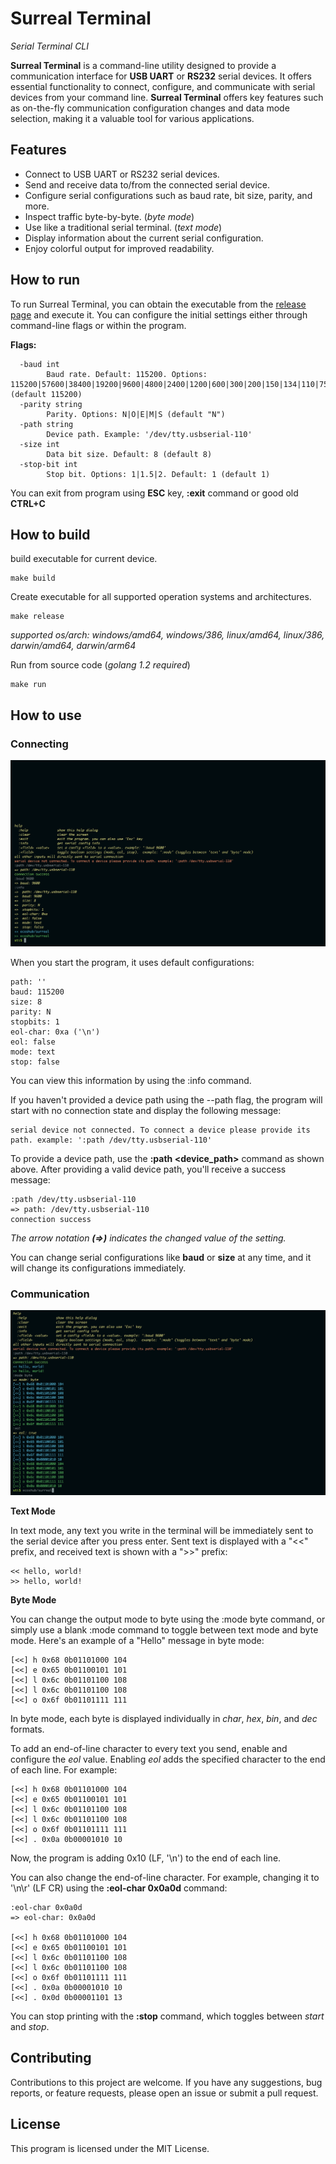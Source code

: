 # Surreal Terminal
*Serial Terminal CLI*

**Surreal Terminal** is a command-line utility designed to provide a communication interface for **USB UART** or **RS232** serial devices. It offers essential functionality to connect, configure, and communicate with serial devices from your command line. **Surreal Terminal** offers key features such as on-the-fly communication configuration changes and data mode selection, making it a valuable tool for various applications.

## Features
- Connect to USB UART or RS232 serial devices.
- Send and receive data to/from the connected serial device.
- Configure serial configurations such as baud rate, bit size, parity, and more.
- Inspect traffic byte-by-byte. (*byte mode*)
- Use like a traditional serial terminal. (*text mode*)
- Display information about the current serial configuration.
- Enjoy colorful output for improved readability.

## How to run

To run Surreal Terminal, you can obtain the executable from the [release page](https://github.com/ecoshub/surreal/releases) and execute it. You can configure the initial settings either through command-line flags or within the program.

**Flags:**

```
  -baud int
        Baud rate. Default: 115200. Options: 115200|57600|38400|19200|9600|4800|2400|1200|600|300|200|150|134|110|75|50 (default 115200)
  -parity string
        Parity. Options: N|O|E|M|S (default "N")
  -path string
        Device path. Example: '/dev/tty.usbserial-110'
  -size int
        Data bit size. Default: 8 (default 8)
  -stop-bit int
        Stop bit. Options: 1|1.5|2. Default: 1 (default 1)
```

You can exit from program using **ESC** key, **:exit** command or good old **CTRL+C**

## How to build

build executable for current device.

    make build


Create executable for all supported operation systems and architectures. 

    make release

*supported os/arch: windows/amd64, windows/386, linux/amd64, linux/386, darwin/amd64, darwin/arm64*

Run from source code (*golang 1.2 required*)

    make run


## How to use

### Connecting

![connecting](screenshot-connecting.png)

When you start the program, it uses default configurations:

    path: ''
    baud: 115200
    size: 8
    parity: N
    stopbits: 1
    eol-char: 0xa ('\n')
    eol: false
    mode: text
    stop: false

You can view this information by using the :info command.

If you haven't provided a device path using the --path flag, the program will start with no connection state and display the following message:

    serial device not connected. To connect a device please provide its path. example: ':path /dev/tty.usbserial-110'

To provide a device path, use the **:path <device_path>** command as shown above. After providing a valid device path, you'll receive a success message:

    :path /dev/tty.usbserial-110
    => path: /dev/tty.usbserial-110
    connection success

*The arrow notation **(=>)** indicates the changed value of the setting.*

You can change serial configurations like **baud** or **size** at any time, and it will change its configurations immediately.

### Communication

![communication](screenshot-communication.png)

**Text Mode**

In text mode, any text you write in the terminal will be immediately sent to the serial device after you press enter. Sent text is displayed with a "<<" prefix, and received text is shown with a ">>" prefix:

    << hello, world!
    >> hello, world!

**Byte Mode**

You can change the output mode to byte using the :mode byte command, or simply use a blank :mode command to toggle between text mode and byte mode. Here's an example of a "Hello" message in byte mode:

    [<<] h 0x68 0b01101000 104
    [<<] e 0x65 0b01100101 101
    [<<] l 0x6c 0b01101100 108
    [<<] l 0x6c 0b01101100 108
    [<<] o 0x6f 0b01101111 111

In byte mode, each byte is displayed individually in *char*, *hex*, *bin*, and *dec* formats.

To add an end-of-line character to every text you send, enable and configure the *eol* value. Enabling *eol* adds the specified character to the end of each line. For example:

    [<<] h 0x68 0b01101000 104
    [<<] e 0x65 0b01100101 101
    [<<] l 0x6c 0b01101100 108
    [<<] l 0x6c 0b01101100 108
    [<<] o 0x6f 0b01101111 111
    [<<] . 0x0a 0b00001010 10

Now, the program is adding 0x10 (LF, '\n') to the end of each line.

You can also change the end-of-line character. For example, changing it to '\n\r' (LF CR) using the **:eol-char 0x0a0d** command:

    :eol-char 0x0a0d
    => eol-char: 0x0a0d

    [<<] h 0x68 0b01101000 104
    [<<] e 0x65 0b01100101 101
    [<<] l 0x6c 0b01101100 108
    [<<] l 0x6c 0b01101100 108
    [<<] o 0x6f 0b01101111 111
    [<<] . 0x0a 0b00001010 10
    [<<] . 0x0d 0b00001101 13

You can stop printing with the **:stop** command, which toggles between *start* and *stop*.

## Contributing
Contributions to this project are welcome. If you have any suggestions, bug reports, or feature requests, please open an issue or submit a pull request.

## License
This program is licensed under the MIT License.
